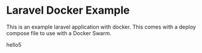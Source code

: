 # Laravel Docker Example

This is an example laravel application with docker.  This comes with a
deploy compose file to use with a Docker Swarm.

hello5
